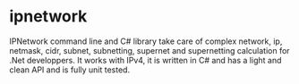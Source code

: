 # ipnetwork
IPNetwork command line and C# library take care of complex network, ip, netmask, cidr, subnet, subnetting, supernet and supernetting calculation for .Net developpers. It works with IPv4, it is written in C# and has a light and clean API and is fully unit tested.
